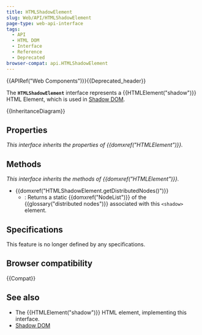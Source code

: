 ```yaml
---
title: HTMLShadowElement
slug: Web/API/HTMLShadowElement
page-type: web-api-interface
tags:
  - API
  - HTML DOM
  - Interface
  - Reference
  - Deprecated
browser-compat: api.HTMLShadowElement
---
```

{{APIRef("Web Components")}}{{Deprecated_header}}

The **`HTMLShadowElement`** interface represents a {{HTMLElement("shadow")}} HTML Element, which is used in [Shadow DOM](/en-US/docs/Web/Web_Components/Using_shadow_DOM).

{{InheritanceDiagram}}

## Properties

_This interface inherits the properties of {{domxref("HTMLElement")}}._

## Methods

_This interface inherits the methods of {{domxref("HTMLElement")}}._

- {{domxref("HTMLShadowElement.getDistributedNodes()")}}
  - : Returns a static {{domxref("NodeList")}} of the {{glossary("distributed nodes")}} associated with this `<shadow>` element.

## Specifications

This feature is no longer defined by any specifications.

## Browser compatibility

{{Compat}}

## See also

- The {{HTMLElement("shadow")}} HTML element, implementing this interface.
- [Shadow DOM](/en-US/docs/Web/Web_Components/Using_shadow_DOM)
